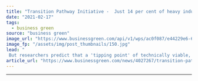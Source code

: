 ```yaml
---
title: "Transition Pathway Initiative -  Just 14 per cent of heavy industry is aligned with global climate goals"
date: "2021-02-17"
tags: 
  - business green
source: "business green"
image_url: "https://www.businessgreen.com/api/v1/wps/ac0f087/e44229e6-6b9d-4ae8-a15f-ae39cdf14968/10/Ethiopian-cement-factory-credit-DFID-185x114.jpg"
image_fp: "/assets/img/post_thumbnails/150.jpg"
lead: "
 But researchers predict that a 'tipping point' of technically viable, economically attractive solutions to decarbonise industrial and materials sectors is approaching ..."
article_url: "https://www.businessgreen.com/news/4027267/transition-pathway-initiative-14-cent-heavy-industry-aligned-global-climate-goals"
---
```


---
